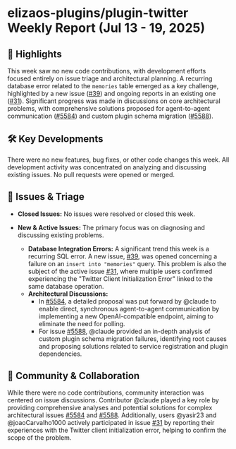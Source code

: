 # elizaos-plugins/plugin-twitter Weekly Report (Jul 13 - 19, 2025)

## 🚀 Highlights
This week saw no new code contributions, with development efforts focused entirely on issue triage and architectural planning. A recurring database error related to the `memories` table emerged as a key challenge, highlighted by a new issue ([#39](https://github.com/elizaos-plugins/plugin-twitter/issues/39)) and ongoing reports in an existing one ([#31](https://github.com/elizaos-plugins/plugin-twitter/issues/31)). Significant progress was made in discussions on core architectural problems, with comprehensive solutions proposed for agent-to-agent communication ([#5584](https://github.com/elizaos-plugins/plugin-twitter/issues/5584)) and custom plugin schema migration ([#5588](https://github.com/elizaos-plugins/plugin-twitter/issues/5588)).

## 🛠️ Key Developments
There were no new features, bug fixes, or other code changes this week. All development activity was concentrated on analyzing and discussing existing issues. No pull requests were opened or merged.

## 🐛 Issues & Triage
- **Closed Issues:** No issues were resolved or closed this week.

- **New & Active Issues:** The primary focus was on diagnosing and discussing existing problems.
    - **Database Integration Errors:** A significant trend this week is a recurring SQL error. A new issue, [#39](https://github.com/elizaos-plugins/plugin-twitter/issues/39), was opened concerning a failure on an `insert into "memories"` query. This problem is also the subject of the active issue [#31](https://github.com/elizaos-plugins/plugin-twitter/issues/31), where multiple users confirmed experiencing the "Twitter Client Initialization Error" linked to the same database operation.
    - **Architectural Discussions:**
        - In [#5584](https://github.com/elizaos-plugins/plugin-twitter/issues/5584), a detailed proposal was put forward by @claude to enable direct, synchronous agent-to-agent communication by implementing a new OpenAI-compatible endpoint, aiming to eliminate the need for polling.
        - For issue [#5588](https://github.com/elizaos-plugins/plugin-twitter/issues/5588), @claude provided an in-depth analysis of custom plugin schema migration failures, identifying root causes and proposing solutions related to service registration and plugin dependencies.

## 💬 Community & Collaboration
While there were no code contributions, community interaction was centered on issue discussions. Contributor @claude played a key role by providing comprehensive analyses and potential solutions for complex architectural issues [#5584](https://github.com/elizaos-plugins/plugin-twitter/issues/5584) and [#5588](https://github.com/elizaos-plugins/plugin-twitter/issues/5588). Additionally, users @yasir23 and @joaoCarvalho1000 actively participated in issue [#31](https://github.com/elizaos-plugins/plugin-twitter/issues/31) by reporting their experiences with the Twitter client initialization error, helping to confirm the scope of the problem.